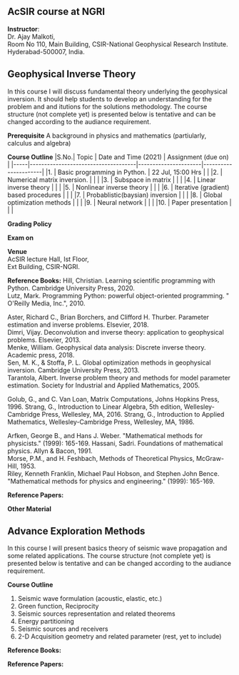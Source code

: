## AcSIR course at NGRI
**Instructor**:  
Dr. Ajay Malkoti,  
Room No 110, Main Building, 
CSIR-National Geophysical Research Institute.
Hyderabad-500007, India.



## Geophysical Inverse Theory  
In this course I will discuss fundamental theory underlying the geophysical inversion. 
It should help students to develop an understanding for the problem and and itutions for the solutions methodology. 
The course structure (not complete yet) is presented below is tentative and can be changed according to the audiance requirement. 

**Prerequisite** A background in physics and mathematics (partiularly, calculus and algebra)

**Course Outline**
|S.No.|           Topic                     | Date and Time (2021) |  Assignment (due on) |
|-----|-------------------------------------|----------------------|----------------------|
|1.   | Basic programming in Python.        | 22 Jul,  15:00 Hrs   |  |
|2.   | Numerical matrix inversion.         |	| |
|3.   | Subspace in matrix					             |	| |
|4.   | Linear inverse theory		             |	| |
|5.   | Nonlinear inverse theory		          |	| |
|6.   | Iterative (gradient) based procedures  |	| |
|7.   | Probablistic(baysian) inversion				 |	| |
|8.   | Global optimization methods         |	| |
|9.   | Neural network						                |	| |
|10.  | Paper presentation 				             |	| |

**Grading Policy**

**Exam on**


**Venue**  
 AcSIR lecture Hall, Ist Floor,   
 Ext Building, CSIR-NGRI. 
 

**Reference Books:**
Hill, Christian. Learning scientific programming with Python. Cambridge University Press, 2020.  
Lutz, Mark. Programming Python: powerful object-oriented programming. " O'Reilly Media, Inc.", 2010.


Aster, Richard C., Brian Borchers, and Clifford H. Thurber. Parameter estimation and inverse problems. Elsevier, 2018.  
Dimri, Vijay. Deconvolution and inverse theory: application to geophysical problems. Elsevier, 2013.  
Menke, William. Geophysical data analysis: Discrete inverse theory. Academic press, 2018.  
Sen, M. K., & Stoffa, P. L. Global optimization methods in geophysical inversion. Cambridge University Press, 2013.  
Tarantola, Albert. Inverse problem theory and methods for model parameter estimation. Society for Industrial and Applied Mathematics, 2005.  

Golub, G., and C. Van Loan, Matrix Computations, Johns Hopkins Press, 1996.
Strang, G.,  Introduction to Linear Algebra, 5th edition, Wellesley-Cambridge Press, Wellesley, MA, 2016.
Strang, G., Introduction to Applied Mathematics, Wellesley-Cambridge Press, Wellesley, MA, 1986.

Arfken, George B., and Hans J. Weber. "Mathematical methods for physicists." (1999): 165-169.
Hassani, Sadri. Foundations of mathematical physics. Allyn & Bacon, 1991.  
Morse, P.M., and H. Feshbach, Methods of Theoretical Physics, McGraw-Hill, 1953.  
Riley, Kenneth Franklin, Michael Paul Hobson, and Stephen John Bence. "Mathematical methods for physics and engineering." (1999): 165-169.  

**Reference Papers:**


**Other Material**


<!--- http://web.gps.caltech.edu/classes/ge193.old/ --->


## Advance Exploration Methods  
In this course I will present basics theory of seismic wave propagation and some related applications. 
The course structure (not complete yet) is presented below is tentative and can be changed according to the audiance requirement. 

**Course Outline**
1. Seismic wave formulation (acoustic, elastic, etc.) 
2. Green function, Reciprocity
3. Seismic sources representation and related theorems
4. Energy partitioning 
5. Seismic sources and receivers 
6. 2-D Acquisition geometry and related parameter
(rest, yet to include)

**Reference Books:**

**Reference Papers:**





